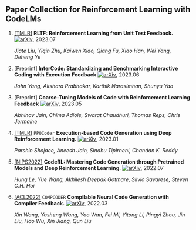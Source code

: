 ## Paper Collection for Reinforcement Learning with CodeLMs


1. [[TMLR]](https://openreview.net/forum?id=hjYmsV6nXZ) **RLTF: Reinforcement Learning from Unit Test Feedback.** [![arXiv](https://img.shields.io/badge/arXiv-2307.05711-b31b1b.svg)](https://arxiv.org/abs/2307.04349), 2023.07

   *Jiate Liu, Yiqin Zhu, Kaiwen Xiao, Qiang Fu, Xiao Han, Wei Yang, Deheng Ye* 


2. [Preprint] **InterCode: Standardizing and Benchmarking Interactive Coding with Execution Feedback** [![arXiv](https://img.shields.io/badge/arXiv-2306.14898-b31b1b.svg)](https://arxiv.org/abs/2306.14898), 2023.06

   *John Yang, Akshara Prabhakar, Karthik Narasimhan, Shunyu Yao* 


2. [Preprint] **Coarse-Tuning Models of Code with Reinforcement Learning Feedback** [![arXiv](https://img.shields.io/badge/arXiv-2305.18341-b31b1b.svg)](https://arxiv.org/abs/2305.18341), 2023.05

   *Abhinav Jain, Chima Adiole, Swarat Chaudhuri, Thomas Reps, Chris Jermaine* 


2. [[TMLR]](https://openreview.net/forum?id=0XBuaxqEcG) `PPOCoder` **Execution-based Code Generation using Deep Reinforcement Learning.** [![arXiv](https://img.shields.io/badge/arXiv-2301.13816-b31b1b.svg)](https://arxiv.org/abs/2301.13816), 2023.01

   *Parshin Shojaee, Aneesh Jain, Sindhu Tipirneni, Chandan K. Reddy* 


3. [[NIPS2022]](https://openreview.net/forum?id=WaGvb7OzySA) **CodeRL: Mastering Code Generation through Pretrained Models and Deep Reinforcement Learning.** [![arXiv](https://img.shields.io/badge/arXiv-2207.01780-b31b1b.svg)](https://arxiv.org/abs/2207.01780), 2022.07

   *Hung Le, Yue Wang, Akhilesh Deepak Gotmare, Silvio Savarese, Steven C.H. Hoi* 


1. [[ACL2022]](https://aclanthology.org/2022.findings-acl.2/) `COMPCODER` **Compilable Neural Code Generation with Compiler Feedback.** [![arXiv](https://img.shields.io/badge/arXiv-2203.05132-b31b1b.svg)](https://arxiv.org/abs/2203.05132), 2022.03

   *Xin Wang, Yasheng Wang, Yao Wan, Fei Mi, Yitong Li, Pingyi Zhou, Jin Liu, Hao Wu, Xin Jiang, Qun Liu* 